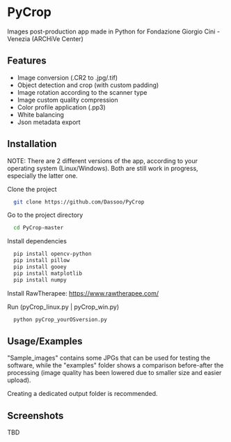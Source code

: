 # PyCrop

Images post-production app made in Python for Fondazione Giorgio Cini - Venezia (ARCHiVe Center)

## Features

- Image conversion (.CR2 to .jpg/.tif)
- Object detection and crop (with custom padding)
- Image rotation according to the scanner type
- Image custom quality compression
- Color profile application (.pp3)
- White balancing
- Json metadata export


## Installation

NOTE: There are 2 different versions of the app, according to your operating system (Linux/Windows). Both are still work in progress, especially the latter one.

Clone the project

```bash
  git clone https://github.com/Dassoo/PyCrop
```

Go to the project directory

```bash
  cd PyCrop-master
```

Install dependencies

```bash
  pip install opencv-python
  pip install pillow
  pip install gooey
  pip install matplotlib
  pip install numpy
```

Install RawTherapee: https://www.rawtherapee.com/

Run (pyCrop_linux.py | pyCrop_win.py)

```bash
  python pyCrop_yourOSversion.py
```


## Usage/Examples

"Sample_images" contains some JPGs that can be used for testing the software, while the "examples" folder shows a comparison before-after the processing (image quality has been lowered due to smaller size and easier upload).

Creating a dedicated output folder is recommended.


## Screenshots

TBD

